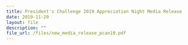 ```yaml
---
title: President's Challenge 2019 Appreciation Night Media Release
date: 2019-11-20
layout: file
description: ""
file_url: /files/new_media_release_pcan19.pdf
---
```

